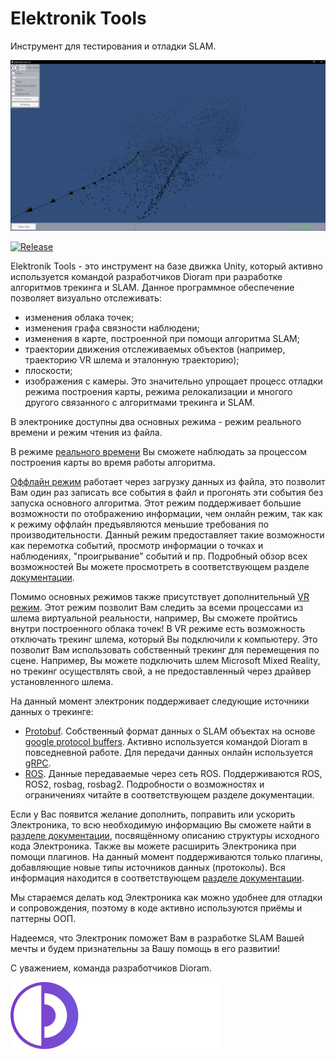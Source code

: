 # Elektronik Tools
Инструмент для тестирования и отладки SLAM.

![](docs/Images/Screenshot.png)

[![Release](https://github.com/dioram/Elektronik-Tools-2.0/actions/workflows/main.yml/badge.svg?branch=master)](https://github.com/dioram/Elektronik-Tools-2.0/actions/workflows/release.yml)

Elektronik Tools - это инструмент на базе движка Unity, который активно используется командой разработчиков Dioram 
при разработке алгоритмов трекинга и SLAM. 
Данное программное обеспечение позволяет визуально отслеживать:
- изменения облака точек;
- изменения графа связности наблюдени;
- изменения в карте, построенной при помощи алгоритма SLAM;
- траектории движения отслеживаемых объектов (например, траекторию VR шлема и эталонную траекторию);
- плоскости;
- изображения с камеры. 
Это значительно упрощает процесс отладки режима построения карты, режима релокализации 
и многого другого связанного с алгоритмами трекинга и SLAM.

В электронике доступны два основных режима - режим реального времени и режим чтения из файла.

В режиме [реального времени](docs/Usage-RU.md#Онлайн) Вы сможете наблюдать за процессом построения карты во время работы алгоритма.

[Оффлайн режим](docs/Usage-RU.md#Оффлайн) работает через загрузку данных из файла, это позволит Вам один раз записать все события в файл 
и прогонять эти события без запуска основного алгоритма. Этот режим поддерживает большие возможности по отображению информации, 
чем онлайн режим, так как к режиму оффлайн предъявляются меньшие требования по производительности. 
Данный режим предоставляет такие возможности как перемотка событий, просмотр информации о точках и наблюдениях, 
"проигрывание" событий и пр. 
Подробный обзор всех возможностей Вы можете просмотреть в соответствующем разделе [документации](docs/Home-RU.md).

Помимо основных режимов также присутствует дополнительный [VR режим](docs/Usage-RU.md#VR-режим). 
Этот режим позволит Вам следить за всеми процессами из шлема виртуальной реальности, например, 
Вы сможете пройтись внутри построенного облака точек! В VR режиме есть возможность отключать трекинг шлема, 
который Вы подключили к компьютеру. Это позволит Вам использовать собственный трекинг для перемещения по сцене. 
Например, Вы можете подключить шлем Microsoft Mixed Reality, но трекинг осуществлять свой, 
а не предоставленный через драйвер установленного шлема.

На данный момент электроник поддерживает следующие источники данных о трекинге:
- [Protobuf](docs/Protobuf-RU.md). Собственный формат данных о SLAM объектах на основе
  [google protocol buffers](https://developers.google.com/protocol-buffers/?hl=en). 
  Активно используется командой Dioram в повседневной работе. Для передачи данных онлайн используется [gRPC](https://grpc.io/).
- [ROS](docs/ROS-RU.md). Данные передаваемые через сеть ROS. Поддерживаются ROS, ROS2, rosbag, rosbag2.
  Подробности о возможностях и ограничениях читайте в соответствующем разделе документации.

Если у Вас появится желание дополнить, поправить или ускорить Электроника, 
то всю необходимую информацию Вы сможете найти в [разделе документации](docs/API-RU.md), 
посвящённому описанию структуры исходного кода Электроника. 
Также вы можете расширить Электроника при помощи плагинов. На данный момент поддерживаются только плагины,
добавляющие новые типы источников данных (протоколы). Вся информация находится в соответствующем 
[разделе документации](docs/Plugins-RU.md).

Мы стараемся делать код Электроника как можно удобнее для отладки и сопровождения, 
поэтому в коде активно используются приёмы и паттерны ООП.

Надеемся, что Электроник поможет Вам в разработке SLAM Вашей мечты и будем признательны за Вашу помощь в его развитии!

С уважением, команда разработчиков Dioram.

![](docs/Images/Logo.svg)
